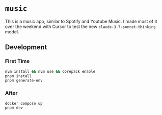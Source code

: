 # `music`

This is a music app, similar to Spotify and Youtube Music. I made most of it over the weekend with Cursor to test the new `claude-3.7-sonnet-thinking` model.

## Development

### First Time

```bash
nvm install && nvm use && corepack enable
pnpm install
pnpm generate-env
```

### After

```bash
docker compose up
pnpm dev
```

